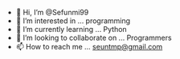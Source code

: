 - 👋 Hi, I’m @Sefunmi99
- 👀 I’m interested in ... programming
- 🌱 I’m currently learning ... Python
- 💞️ I’m looking to collaborate on ... Programmers
- 📫 How to reach me ... seuntmp@gmail.com

<!---
Sefunmi99/Sefunmi99 is a ✨ special ✨ repository because its `README.md` (this file) appears on your GitHub profile.
You can click the Preview link to take a look at your changes.
--->
